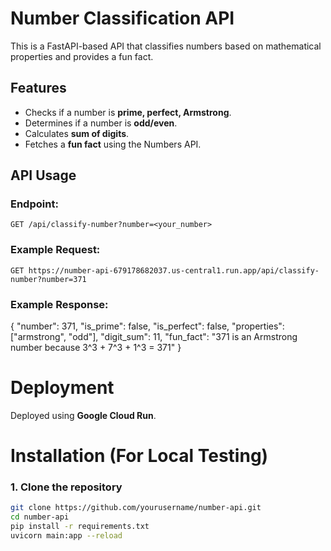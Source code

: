 # Number Classification API 

This is a FastAPI-based API that classifies numbers based on mathematical properties and provides a fun fact.

## Features
- Checks if a number is **prime, perfect, Armstrong**.
- Determines if a number is **odd/even**.
- Calculates **sum of digits**.
- Fetches a **fun fact** using the Numbers API.

## API Usage
### Endpoint:
`GET /api/classify-number?number=<your_number>`

### Example Request:
`GET https://number-api-679178682037.us-central1.run.app/api/classify-number?number=371`

### Example Response:
{
    "number": 371,
    "is_prime": false,
    "is_perfect": false,
    "properties": ["armstrong", "odd"],
    "digit_sum": 11,
    "fun_fact": "371 is an Armstrong number because 3^3 + 7^3 + 1^3 = 371"
}


# Deployment
Deployed using **Google Cloud Run**.

# Installation (For Local Testing)
### 1. Clone the repository
```bash
git clone https://github.com/yourusername/number-api.git
cd number-api
pip install -r requirements.txt
uvicorn main:app --reload
```


